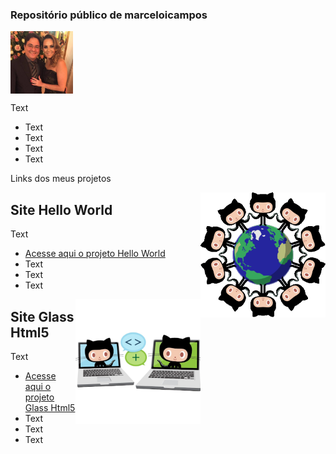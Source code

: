 ### Repositório público de marceloicampos
<head>
  <meta charset="utf-8">
  <link rel="shortcut icon" href="./favicon.ico" type="image/x-icon">
</head>

<img align="center" src="./imagens/avatar_celo_cris.jpg" width="100">

Text

* Text
* Text
* Text
* Text

Links dos meus projetos

<img align="right" src="./imagens/benevocats2.png" width="200">

## Site Hello World

Text

* [Acesse aqui o projeto Hello World](https://marceloicampos.github.io/site-hello-world/)
* Text
* Text
* Text

<img align="right" src="./imagens/collabocats2.png" width="200">

## Site Glass Html5

Text

* [Acesse aqui o projeto Glass Html5](https://marceloicampos.github.io/site-glass-html5/)
* Text
* Text
* Text
